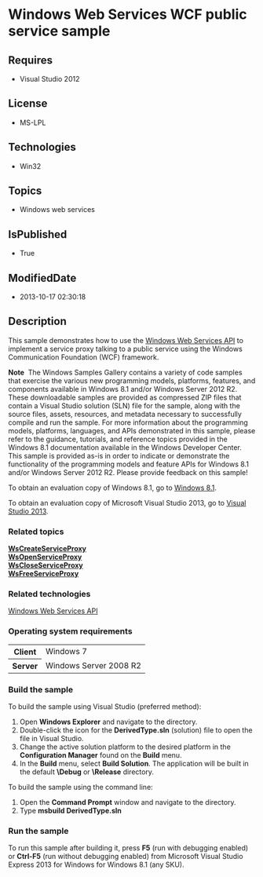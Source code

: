 # Windows Web Services WCF public service sample
## Requires
* Visual Studio 2012
## License
* MS-LPL
## Technologies
* Win32
## Topics
* Windows web services
## IsPublished
* True
## ModifiedDate
* 2013-10-17 02:30:18
## Description

<div id="mainSection">
<p>This sample demonstrates how to use the <a href="http://msdn.microsoft.com/en-us/library/windows/desktop/dd430435">
Windows Web Services API</a> to implement a service proxy talking to a public service using the Windows Communication Foundation (WCF) framework.
</p>
<p class="note"><b>Note</b>&nbsp;&nbsp;The Windows Samples Gallery contains a variety of code samples that exercise the various new programming models, platforms, features, and components available in Windows&nbsp;8.1 and/or Windows Server&nbsp;2012&nbsp;R2. These downloadable samples
 are provided as compressed ZIP files that contain a Visual Studio solution (SLN) file for the sample, along with the source files, assets, resources, and metadata necessary to successfully compile and run the sample. For more information about the programming
 models, platforms, languages, and APIs demonstrated in this sample, please refer to the guidance, tutorials, and reference topics provided in the Windows&nbsp;8.1 documentation available in the Windows Developer Center. This sample is provided as-is in order to
 indicate or demonstrate the functionality of the programming models and feature APIs for Windows&nbsp;8.1 and/or Windows Server&nbsp;2012&nbsp;R2. Please provide feedback on this sample!</p>
<p>To obtain an evaluation copy of Windows&nbsp;8.1, go to <a href="http://go.microsoft.com/fwlink/p/?linkid=301696">
Windows&nbsp;8.1</a>.</p>
<p>To obtain an evaluation copy of Microsoft Visual Studio&nbsp;2013, go to <a href="http://go.microsoft.com/fwlink/p/?linkid=301697">
Visual Studio&nbsp;2013</a>.</p>
<h3><a id="related_topics"></a>Related topics</h3>
<dl><dt><a href="http://msdn.microsoft.com/en-us/library/windows/desktop/dd430507"><b>WsCreateServiceProxy</b></a>
</dt><dt><a href="http://msdn.microsoft.com/en-us/library/windows/desktop/dd430577"><b>WsOpenServiceProxy</b></a>
</dt><dt><a href="http://msdn.microsoft.com/en-us/library/windows/desktop/dd430490"><b>WsCloseServiceProxy</b></a>
</dt><dt><a href="http://msdn.microsoft.com/en-us/library/windows/desktop/dd430534"><b>WsFreeServiceProxy</b></a>
</dt></dl>
<h3>Related technologies</h3>
<a href="http://msdn.microsoft.com/en-us/library/windows/desktop/dd430435">Windows Web Services API</a>
<h3>Operating system requirements</h3>
<table>
<tbody>
<tr>
<th>Client</th>
<td><dt>Windows&nbsp;7 </dt></td>
</tr>
<tr>
<th>Server</th>
<td><dt>Windows Server&nbsp;2008&nbsp;R2 </dt></td>
</tr>
</tbody>
</table>
<h3>Build the sample</h3>
<p>To build the sample using Visual Studio (preferred method):</p>
<ol>
<li>Open <b>Windows Explorer</b> and navigate to the directory. </li><li>Double-click the icon for the <b>DerivedType.sln</b> (solution) file to open the file in Visual Studio.
</li><li>Change the active solution platform to the desired platform in the <b>Configuration Manager</b> found on the
<b>Build</b> menu. </li><li>In the <b>Build</b> menu, select <b>Build Solution</b>. The application will be built in the default
<b>\Debug</b> or <b>\Release</b> directory. </li></ol>
<p>To build the sample using the command line:</p>
<ol>
<li>Open the <b>Command Prompt</b> window and navigate to the directory. </li><li>Type <b>msbuild DerivedType.sln</b> </li></ol>
<h3>Run the sample</h3>
<p>To run this sample after building it, press <b>F5</b> (run with debugging enabled) or
<b>Ctrl-F5</b> (run without debugging enabled) from Microsoft Visual Studio Express&nbsp;2013 for Windows for Windows&nbsp;8.1 (any SKU).</p>
</div>
